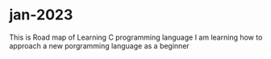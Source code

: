 # jan-2023
This is Road map of Learning C programming language
I am learning how to approach a new porgramming language as a beginner

